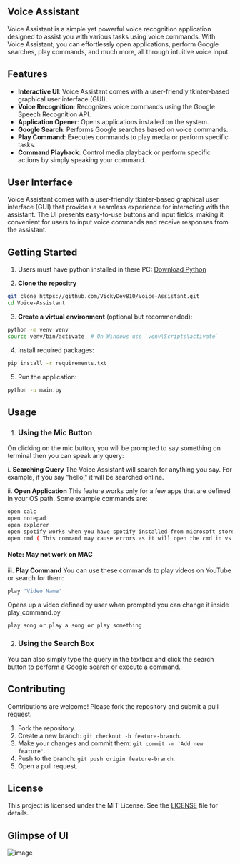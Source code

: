 ## Voice Assistant

Voice Assistant is a simple yet powerful voice recognition application designed to assist you with various tasks using voice commands. With Voice Assistant, you can effortlessly open applications, perform Google searches, play commands, and much more, all through intuitive voice input.

## Features

- **Interactive UI**: Voice Assistant comes with a user-friendly tkinter-based graphical user interface (GUI).
- **Voice Recognition**: Recognizes voice commands using the Google Speech Recognition API.
- **Application Opener**: Opens applications installed on the system.
- **Google Search**: Performs Google searches based on voice commands.
- **Play Command**: Executes commands to play media or perform specific tasks.
- **Command Playback**: Control media playback or perform specific actions by simply speaking your command.

## User Interface
Voice Assistant comes with a user-friendly tkinter-based graphical user interface (GUI) that provides a seamless experience for interacting with the assistant. The UI presents easy-to-use buttons and input fields, making it convenient for users to input voice commands and receive responses from the 
assistant.

## Getting Started

1. Users must have python installed in there PC: [Download Python](https://www.python.org/downloads/)

2. **Clone the repositry**
```sh
git clone https://github.com/VickyDev810/Voice-Assistant.git  
cd Voice-Assistant
```

3. **Create a virtual environment** (optional but recommended):
```sh
python -m venv venv
source venv/bin/activate  # On Windows use `venv\Scripts\activate`
```

4. Install required packages:
```sh
pip install -r requirements.txt
```

5. Run the application:
```sh
python -u main.py
```

## Usage

1. ### Using the Mic Button
 On clicking on the mic button, you will be prompted to say something on terminal then you can speak any query:

i. **Searching Query**
The Voice Assistant will search for anything you say. For example, if you say "hello," it will be searched online.

ii. **Open Application**
This feature works only for a few apps that are defined in your OS path. Some example commands are:
 ```sh
 open calc
 open notepad
 open explorer
 open spotify works when you have spotify installed from microsoft store
 open cmd ( This command may cause errors as it will open the cmd in vs code terminal itself)
 ```
#### Note: May not work on MAC

iii. **Play Command**
You can use these commands to play videos on YouTube or search for them:
```sh
play 'Video Name'
```

Opens up a video defined by user when prompted you can change it inside play_command.py
```sh
play song or play a song or play something
```

2. ### Using the Search Box 
You can also simply type the query in the textbox and click the search button to perform a Google search or execute a command.

## Contributing

Contributions are welcome! Please fork the repository and submit a pull request.

1. Fork the repository.
2. Create a new branch: `git checkout -b feature-branch`.
3. Make your changes and commit them: `git commit -m 'Add new feature'`.
4. Push to the branch: `git push origin feature-branch`.
5. Open a pull request.

## License

This project is licensed under the MIT License. See the [LICENSE](LICENSE) file for details.

## Glimpse of UI

![image](https://github.com/VickyDev810/Voice-Assistant/assets/142140937/9af4515b-17f5-4620-a4e8-be00f355b328)

